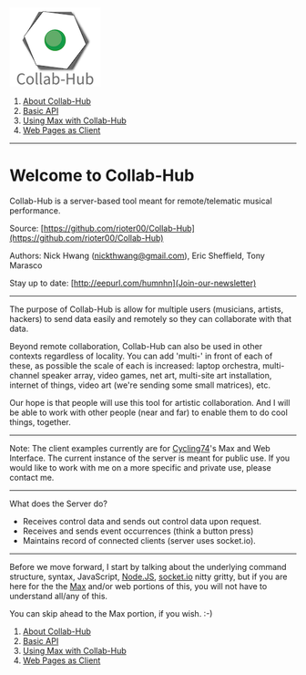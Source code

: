 ![logo](/docs/images/Collab-Hub.png)

1. [About Collab-Hub](index.md)
2. [Basic API](api.md)
3. [Using Max with Collab-Hub](max.md)
4. [Web Pages as Client](web-client.md)

---
# Welcome to Collab-Hub
Collab-Hub is a server-based tool meant for remote/telematic musical performance.

Source: [https://github.com/rioter00/Collab-Hub](https://github.com/rioter00/Collab-Hub)

Authors: Nick Hwang ([nickthwang@gmail.com](nickthwang@gmail.com)), Eric Sheffield, Tony Marasco

Stay up to date: [http://eepurl.com/humnhn](Join-our-newsletter)

---
The purpose of Collab-Hub is allow for multiple users (musicians, artists, hackers) to send data easily and remotely so they can collaborate with that data. 

Beyond remote collaboration, Collab-Hub can also be used in other contexts regardless of locality. You can add 'multi-' in front of each of these, as possible the scale of each is increased: laptop orchestra, multi-channel speaker array, video games, net art, multi-site art installation, internet of things, video art (we're sending some small matrices), etc.

Our hope is that people will use this tool for artistic collaboration. And I will be able to work with other people (near and far) to enable them to do cool things, together.

---
Note: The client examples currently are for [Cycling74](https://cycling74.com)'s Max and Web Interface.
The current instance of the server is meant for public use. If you would like to work with me on a more specific and private use, please contact me. 

---
What does the Server do?

- Receives control data and  sends out control data upon request.
- Receives and sends event occurrences (think a button press)
- Maintains record of connected clients (server uses socket.io).

---
Before we move forward, I start by talking about the underlying command structure, syntax, JavaScript, [Node.JS](https://nodejs.org/), [socket.io](https://socket.io) nitty gritty, but if you are here for the the [Max](https://cycling74.com) and/or web portions of this, you will not have to understand all/any of this. 

You can skip ahead to the Max portion, if you wish. :-)
 
1. [About Collab-Hub](index.md)
2. [Basic API](api.md)
3. [Using Max with Collab-Hub](max.md)
4. [Web Pages as Client](web-client.md)


